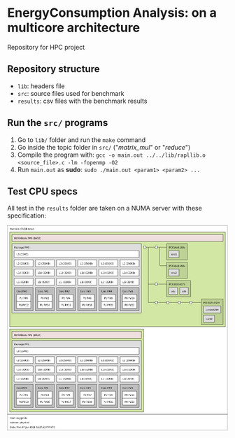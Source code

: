 # Energy​ Consumption ​Analysis​: on a multicore architecture

Repository for HPC project

## Repository structure

- `lib`: headers file
- `src`: source files used for benchmark
- `results`: csv files with the benchmark results

## Run the `src/` programs

1. Go to `lib/` folder and run the `make` command
2. Go inside the topic folder in `src/` ("_matrix_mul_" or "_reduce_")
3. Compile the program with:
   `gcc -o main.out ../../lib/rapllib.o <source_file>.c -lm -fopenmp -O2`
4. Run `main.out` as **sudo**: `sudo ./main.out <param1> <param2> ...`

## Test CPU specs

All test in the `results` folder are taken on a NUMA server with these specification:

![Alt text](./topology.png?raw=true "Title")
